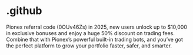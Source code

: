 # .github
Pionex referral code (0OUv46Zs) in 2025, new users unlock up to $10,000 in exclusive bonuses and enjoy a huge 50% discount on trading fees. Combine that with Pionex’s powerful built-in trading bots, and you’ve got the perfect platform to grow your portfolio faster, safer, and smarter.
